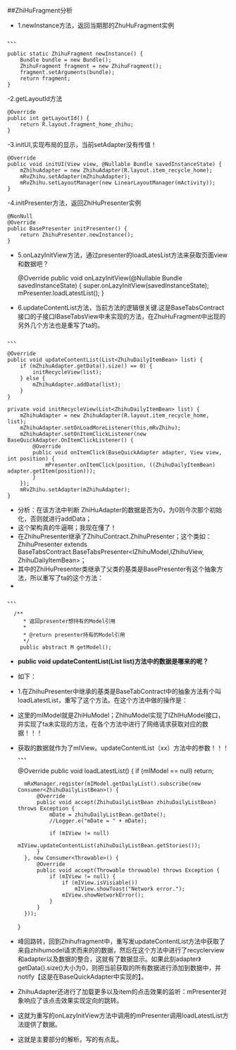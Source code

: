 ##ZhiHuFragment分析

- 1.newInstance方法，返回当期那的ZhuHuFragment实例

、、、

    public static ZhihuFragment newInstance() {
        Bundle bundle = new Bundle();
        ZhihuFragment fragment = new ZhihuFragment();
        fragment.setArguments(bundle);
        return fragment;
    }

-2.getLayoutId方法

    @Override
    public int getLayoutId() {
        return R.layout.fragment_home_zhihu;
    }

-3.initUI,实现布局的显示，当前setAdapter没有传值！

    @Override
    public void initUI(View view, @Nullable Bundle savedInstanceState) {
        mZhihuAdapter = new ZhihuAdapter(R.layout.item_recycle_home);
        mRvZhihu.setAdapter(mZhihuAdapter);
        mRvZhihu.setLayoutManager(new LinearLayoutManager(mActivity));
    }
-4.initPresenter方法，返回ZhiHuPresenter实例

    @NonNull
    @Override
    public BasePresenter initPresenter() {
        return ZhihuPresenter.newInstance();
    }

- 5.onLazyInitView方法，通过presenter的loadLatesList方法来获取页面view和数据吧？

    @Override
    public void onLazyInitView(@Nullable Bundle savedInstanceState) {
        super.onLazyInitView(savedInstanceState);
        mPresenter.loadLatestList();
    }
- 6.updateContentList方法，当前方法的逻辑很关键.这是BaseTabsContract接口的子接口IBaseTabsView中未实现的方法，在ZhuHuFragment中出现的另外几个方法也是重写了ta的。

、、、

    @Override
    public void updateContentList(List<ZhihuDailyItemBean> list) {
        if (mZhihuAdapter.getData().size() == 0) {
            initRecycleView(list);
        } else {
            mZhihuAdapter.addData(list);
        }
    }

    private void initRecycleView(List<ZhihuDailyItemBean> list) {
        mZhihuAdapter = new ZhihuAdapter(R.layout.item_recycle_home, list);
        mZhihuAdapter.setOnLoadMoreListener(this,mRvZhihu);
        mZhihuAdapter.setOnItemClickListener(new BaseQuickAdapter.OnItemClickListener() {
            @Override
            public void onItemClick(BaseQuickAdapter adapter, View view, int position) {
                mPresenter.onItemClick(position, ((ZhihuDailyItemBean) adapter.getItem(position)));
            }
        });
        mRvZhihu.setAdapter(mZhihuAdapter);
    }

- 分析：在该方法中判断 ZhiHuAdapter的数据是否为0，为0则今次那个初始化，否则就进行addData；
- 这个架构真的牛逼啊；我现在懂了！
- 在ZhihuPresenter继承了ZhihuContract.ZhihuPresenter；这个类如：ZhihuPresenter extends BaseTabsContract.BaseTabsPresenter<IZhihuModel,IZhihuView, ZhihuDailyItemBean>；
- 其中的ZhiHuPresenter类继承了父类的基类是BasePresenter有这个抽象方法，所以重写了ta的这个方法：
- 
、、、

	  /**
	     * 返回presenter想持有的Model引用
	     *
	     * @return presenter持有的Model引用
	     */
	    public abstract M getModel();

- **public void updateContentList(List<ZhihuDailyItemBean> list)方法中的数据是哪来的呢？**
- 如下：
- 1.在ZhihuPresenter中继承的基类是BaseTabContract中的抽象方法有个叫loadLatestList，重写了这个方法。在这个方法中做的操作是：
- 这里的mIModel就是ZhiHuModel；ZhihuModel实现了IZhIHuModel接口，并实现了ta未实现的方法，在各个方法中进行了网络请求获取对应的数据！！！
- 获取的数据就作为了mIView。updateContentList（xx）方法中的参数！！！
、、、

    @Override
    public void loadLatestList() {
        if (mIModel == null)
            return;
		
        mRxManager.register(mIModel.getDailyList().subscribe(new Consumer<ZhihuDailyListBean>() {
            @Override
            public void accept(ZhihuDailyListBean zhihuDailyListBean) throws Exception {
                mDate = zhihuDailyListBean.getDate();
                //Logger.e("mDate = " + mDate);

                if (mIView != null)
                    mIView.updateContentList(zhihuDailyListBean.getStories());
            }
        }, new Consumer<Throwable>() {
            @Override
            public void accept(Throwable throwable) throws Exception {
                if (mIView != null) {
                    if (mIView.isVisiable())
                        mIView.showToast("Network error.");
                    mIView.showNetworkError();
                }
            }
        }));
    }

- 峰回路转，回到Zhihufragment中，重写发updateContentList方法中获取了来自zhihumodel请求而来的的数据，然后在这个方法中进行了recyclerview和adapter以及数据的整合，这就有了数据显示。如果此刻adapter》getData().size()大小为0，则把当前获取的所有数据进行添加到数据中，并notify【这是在BaseQuickAdapter中实现的】。
- ZhihuAdapter还进行了加载更多以及item的点击效果的监听：mPresenter对象响应了该点击效果实现定向的跳转。
- 这就为重写的onLazyInitView方法中调用的mPresenter调用loadLatestList方法提供了数据。

- 这就是主要部分的解析。写的有点乱。